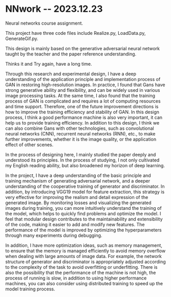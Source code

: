 # NNwork -- 2023.12.23
Neural networks course assignment.

This project have three code files include Realize.py, LoadData.py, GenerateGif.py.

This design is mainly based on the generative adversarial neural network taught by the teacher and the paper reference understanding.

Thinks it and Try again, have a long time.

Through this research and experimental design, I have a deep understanding of the application principle and implementation process of GAN in restoring high-resolution images. In practice, I found that Gans have strong generative ability and flexibility, and can be widely used in various image processing tasks. At the same time, I also found that the training process of GAN is complicated and requires a lot of computing resources and time support. Therefore, one of the future improvement directions is how to improve the training efficiency and stability of GAN. In this design process, I think a good performance machine is also very important, it can help us to provide training efficiency. In addition to this design, I think we can also combine Gans with other technologies, such as convolutional neural networks (CNN), recurrent neural networks (RNN), etc., to make further improvements, whether it is the image quality, or the application effect of other scenes.

In the process of designing here, I mainly studied the paper deeply and understood its principles. In the process of studying, I not only cultivated my English reading ability, but also broadened my horizon of deep learning.

In the project, I have a deep understanding of the basic principle and training mechanism of generating adversarial network, and a deeper understanding of the cooperative training of generator and discriminator. In addition, by introducing VGG19 model for feature extraction, this strategy is very effective for improving the realism and detail expression of the generated image. By monitoring losses and visualizing the generated images during training, you can more intuitively understand the training of the model, which helps to quickly find problems and optimize the model. I feel that modular design contributes to the maintainability and extensibility of the code, making it easier to add and modify new features. The performance of the model is improved by optimizing the hyperparameters through many experiments during debugging.

In addition, I have more optimization ideas, such as memory management, to ensure that the memory is managed efficiently to avoid memory overflow when dealing with large amounts of image data. For example, the network structure of generator and discriminator is appropriately adjusted according to the complexity of the task to avoid overfitting or underfitting. There is also the possibility that the performance of the machine is not high, the process of running is slow, in addition to using higher performance machines, you can also consider using distributed training to speed up the model training process.